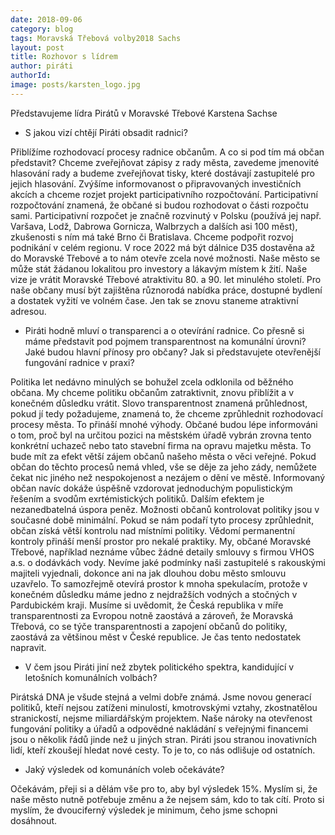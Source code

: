 ```yaml
---
date: 2018-09-06
category: blog
tags: Moravská Třebová volby2018 Sachs
layout: post
title: Rozhovor s lídrem
author: piráti
authorId: 
image: posts/karsten_logo.jpg
---
```

Představujeme lídra Pirátů v Moravské Třebové Karstena Sachse

- S jakou vizí chtějí Piráti obsadit radnici? 

Přiblížíme rozhodovací procesy radnice občanům. A co si pod tím má občan představit? Chceme zveřejňovat zápisy z rady města, zavedeme jmenovité hlasování rady a budeme zveřejňovat tisky, které dostávají zastupitelé pro jejich hlasování. Zvýšíme informovanost o připravovaných investičních akcích a chceme rozjet projekt participativního rozpočtování. Participativní rozpočtování znamená, že občané si budou rozhodovat o části rozpočtu sami. Participativní rozpočet je značně rozvinutý v Polsku (používá jej např. Varšava, Lodž, Dabrowa Gornicza, Walbrzych a dalších asi 100 měst), zkušenosti s ním má také Brno či Bratislava. Chceme podpořit rozvoj podnikání v celém regionu. V roce 2022 má být dálnice D35 dostavěna až do Moravské Třebové a to nám otevře zcela nové možnosti. Naše město se může stát žádanou lokalitou pro investory a lákavým místem k žití. Naše vize je vrátit Moravské Třebové atraktivitu 80. a 90. let minulého století. Pro naše občany musí být
zajištěna různorodá nabídka práce, dostupné bydlení a dostatek vyžití ve volném čase. Jen tak se znovu staneme atraktivní adresou. 

- Piráti hodně mluví o transparenci a o otevírání radnice. Co přesně si máme představit pod pojmem transparentnost na komunální úrovni? Jaké budou hlavní přínosy pro občany? Jak si představujete otevřenější fungování radnice v praxi?

Politika let nedávno minulých se bohužel zcela odklonila od běžného občana. My chceme politiku občanům zatraktivnit, znovu přiblížit a v konečném důsledku vrátit. Slovo transparentnost znamená průhlednost, pokud jí tedy požadujeme, znamená to, že chceme zprůhlednit rozhodovací procesy města. To přináší mnohé výhody. Občané budou lépe informováni o tom, proč byl na určitou pozici na městském úřadě vybrán zrovna tento konkrétní uchazeč nebo tato stavební firma na opravu majetku města. To bude mít za efekt větší zájem občanů našeho města o věci veřejné. Pokud občan do těchto procesů nemá vhled, vše se děje za jeho zády, nemůžete čekat nic jiného než nespokojenost a nezájem o dění ve městě. Informovaný občan navíc dokáže úspěšně vzdorovat jednoduchým populistickým řešením a svodům exrtémistických politiků. Dalším efektem je nezanedbatelná úspora peněz. Možnosti občanů kontrolovat politiky jsou v současné době minimální. Pokud se nám podaří tyto procesy zprůhlednit, občan získá větší kontrolu nad místními politiky. Vědomí permanentní kontroly  přináší menší prostor pro nekalé praktiky. My, občané Moravské Třebové, například neznáme vůbec žádné detaily smlouvy s firmou VHOS a.s. o dodávkách vody. Nevíme jaké podmínky naši zastupitelé s rakouskými majiteli vyjednali, dokonce ani na jak dlouhou dobu město smlouvu uzavřelo. To samozřejmě otevírá prostor k mnoha spekulacím, protože v konečném důsledku máme jedno z nejdražších vodných a stočných v Pardubickém kraji. Musíme si uvědomit, že Česká republika v míře transparentnosti za Evropou notně zaostává a zároveň, že Moravská Třebová, co se týče transparentnosti a zapojení občanů do politiky, zaostává za většinou měst v České republice. 
Je čas tento nedostatek napravit.

- V čem jsou Piráti jiní než zbytek politického spektra, kandidující v letošních komunálních volbách?

Pirátská DNA je všude stejná a velmi dobře známá. Jsme novou generací politiků, kteří nejsou zatíženi minulostí, kmotrovskými vztahy, zkostnatělou stranickostí, nejsme miliardářským projektem. Naše nároky na otevřenost fungování politiky a úřadů a odpovědné nakládání s veřejnými financemi jsou o několik řádů jinde než u jiných stran. Piráti jsou stranou inovativních lidí, kteří zkoušejí hledat nové cesty. To je to, co nás odlišuje od ostatních.

- Jaký výsledek od komunáních voleb očekáváte?

Očekávám, přeji si a dělám vše pro to, aby byl výsledek 15%. Myslím si, že naše město nutně potřebuje změnu a že nejsem sám, kdo to tak cítí. Proto si myslím, že dvouciferný výsledek je minimum, čeho jsme schopni dosáhnout.

